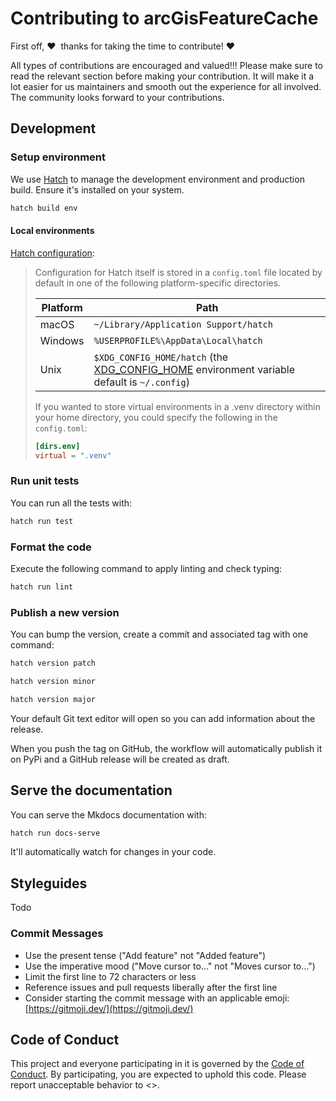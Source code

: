 # Contributing to arcGisFeatureCache

First off, ❤️ ️ ️thanks for taking the time to contribute! ❤️

All types of contributions are encouraged and valued!!! Please make sure to read the relevant section before making your contribution.
It will make it a lot easier for us maintainers and smooth out the experience for all involved. The community looks forward to your contributions.



## Development

### Setup environment

We use [Hatch](https://hatch.pypa.io/latest/install/) to manage the development environment and production build. Ensure it's installed on your system.

```bash
hatch build env
```

#### Local environments
[Hatch configuration](https://hatch.pypa.io/1.0/config/hatch/):
>
> Configuration for Hatch itself is stored in a `config.toml` file located by default in one of the following platform-specific directories.
>
> | Platform | Path |
> | --- | --- |
> | macOS | `~/Library/Application Support/hatch` |
> | Windows | `%USERPROFILE%\AppData\Local\hatch` |
> | Unix | `$XDG_CONFIG_HOME/hatch` (the [XDG_CONFIG_HOME](https://specifications.freedesktop.org/basedir-spec/basedir-spec-latest.html#variables) environment variable default is `~/.config`) |
>
> If you wanted to store virtual environments in a .venv directory within your home directory, you could specify the following in the `config.toml`:
>
> ```toml
> [dirs.env]
> virtual = ".venv"
> ```

### Run unit tests

You can run all the tests with:

```bash
hatch run test
```

### Format the code

Execute the following command to apply linting and check typing:

```bash
hatch run lint
```

### Publish a new version

You can bump the version, create a commit and associated tag with one command:

```bash
hatch version patch
```

```bash
hatch version minor
```

```bash
hatch version major
```

Your default Git text editor will open so you can add information about the release.

When you push the tag on GitHub, the workflow will automatically publish it on PyPi and a GitHub release will be created as draft.

## Serve the documentation

You can serve the Mkdocs documentation with:

```bash
hatch run docs-serve
```

It'll automatically watch for changes in your code.

## Styleguides

Todo

### Commit Messages

* Use the present tense ("Add feature" not "Added feature")
* Use the imperative mood ("Move cursor to..." not "Moves cursor to...")
* Limit the first line to 72 characters or less
* Reference issues and pull requests liberally after the first line
* Consider starting the commit message with an applicable emoji: [https://gitmoji.dev/](https://gitmoji.dev/)

## Code of Conduct

This project and everyone participating in it is governed by the
[Code of Conduct](https://github.com/Hazedd/imxInsightsCore/blob/master/CODE_OF_CONDUCT.md).
By participating, you are expected to uphold this code. Please report unacceptable behavior
to <>.
